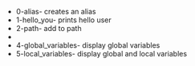 - 0-alias- creates an alias
- 1-hello_you- prints hello user
- 2-path- add to path
-
- 4-global_variables- display global variables
- 5-local_variables- display global and local variables

